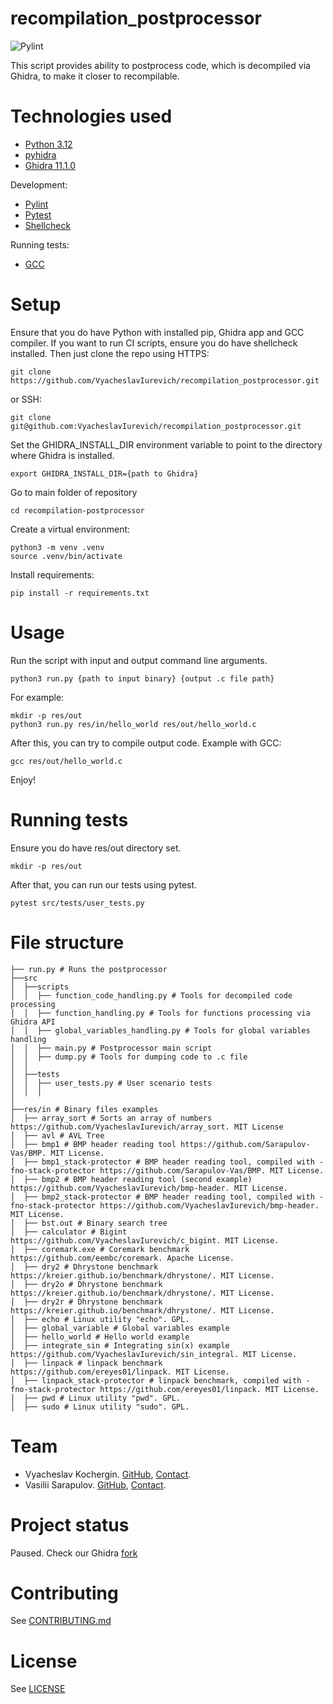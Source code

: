 # recompilation_postprocessor
![Pylint](https://github.com/VyacheslavIurevich/recompilation_postprocessor/actions/workflows/lint.yml/badge.svg)

This script provides ability to postprocess code, which is decompiled via Ghidra, to make it closer to recompilable.
# Technologies used
* [Python 3.12](https://www.python.org/)
* [pyhidra](https://github.com/dod-cyber-crime-center/pyhidra)
* [Ghidra 11.1.0](https://github.com/NationalSecurityAgency/ghidra)

Development:
* [Pylint](https://www.pylint.org/)
* [Pytest](https://docs.pytest.org/en/stable/)
* [Shellcheck](https://www.shellcheck.net/)

Running tests:
* [GCC](https://gcc.gnu.org/)

# Setup
Ensure that you do have Python with installed pip, Ghidra app and GCC compiler. If you want to run CI scripts, ensure you do have shellcheck installed.
Then just clone the repo 
using HTTPS:
```shell
git clone https://github.com/VyacheslavIurevich/recompilation_postprocessor.git
```
or SSH:
```shell
git clone git@github.com:VyacheslavIurevich/recompilation_postprocessor.git
```
Set the GHIDRA_INSTALL_DIR environment variable to point to the directory where Ghidra is installed.
```shell
export GHIDRA_INSTALL_DIR={path to Ghidra}
```
Go to main folder of repository
```shell
cd recompilation-postprocessor
```
Create a virtual environment:
```shell
python3 -m venv .venv
source .venv/bin/activate
```
Install requirements:
```shell
pip install -r requirements.txt
```
# Usage
Run the script with input and output command line arguments.
```shell
python3 run.py {path to input binary} {output .c file path}
```
For example: 
```shell
mkdir -p res/out
python3 run.py res/in/hello_world res/out/hello_world.c
```
After this, you can try to compile output code. Example with GCC:
```shell
gcc res/out/hello_world.c
```
Enjoy!
# Running tests
Ensure you do have res/out directory set.
```shell
mkdir -p res/out
```
After that, you can run our tests using pytest.
```shell
pytest src/tests/user_tests.py
```
# File structure
```
├── run.py # Runs the postprocessor
├──src
│  ├──scripts
│  │  ├── function_code_handling.py # Tools for decompiled code processing
│  │  ├── function_handling.py # Tools for functions processing via Ghidra API
│  │  ├── global_variables_handling.py # Tools for global variables handling
│  │  ├── main.py # Postprocessor main script
│  │  ├── dump.py # Tools for dumping code to .c file
│  │
│  ├──tests
│  │  ├── user_tests.py # User scenario tests
│  │  │
│
├──res/in # Binary files examples
│  ├── array_sort # Sorts an array of numbers https://github.com/VyacheslavIurevich/array_sort. MIT License
│  ├── avl # AVL Tree
│  ├── bmp1 # BMP header reading tool https://github.com/Sarapulov-Vas/BMP. MIT License.
│  ├── bmp1_stack-protector # BMP header reading tool, compiled with -fno-stack-protector https://github.com/Sarapulov-Vas/BMP. MIT License.
│  ├── bmp2 # BMP header reading tool (second example) https://github.com/VyacheslavIurevich/bmp-header. MIT License.
│  ├── bmp2_stack-protector # BMP header reading tool, compiled with -fno-stack-protector https://github.com/VyacheslavIurevich/bmp-header. MIT License.
│  ├── bst.out # Binary search tree
│  ├── calculator # Bigint https://github.com/VyacheslavIurevich/c_bigint. MIT License.
│  ├── coremark.exe # Coremark benchmark https://github.com/eembc/coremark. Apache License.
│  ├── dry2 # Dhrystone benchmark https://kreier.github.io/benchmark/dhrystone/. MIT License.
│  ├── dry2o # Dhrystone benchmark https://kreier.github.io/benchmark/dhrystone/. MIT License.
│  ├── dry2r # Dhrystone benchmark https://kreier.github.io/benchmark/dhrystone/. MIT License.
│  ├── echo # Linux utility "echo". GPL.
│  ├── global_variable # Global variables example
│  ├── hello_world # Hello world example
│  ├── integrate_sin # Integrating sin(x) example https://github.com/VyacheslavIurevich/sin_integral. MIT License.
│  ├── linpack # linpack benchmark https://github.com/ereyes01/linpack. MIT License.
│  ├── linpack_stack-protector # linpack benchmark, compiled with -fno-stack-protector https://github.com/ereyes01/linpack. MIT License.
│  ├── pwd # Linux utility "pwd". GPL.
│  ├── sudo # Linux utility "sudo". GPL.
```
# Team
* Vyacheslav Kochergin. [GitHub](https://github.com/VyacheslavIurevich), [Contact](https://t.me/se4life).
* Vasilii Sarapulov. [GitHub](https://github.com/Sarapulov-Vas), [Contact](https://t.me/sarpaulov).
# Project status
Paused. Check our Ghidra [fork](https://github.com/VyacheslavIurevich/recompilation-ghidra)
# Contributing
See [CONTRIBUTING.md](./CONTRIBUTING.md)
# License
See [LICENSE](./LICENSE)
